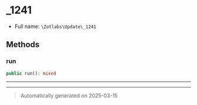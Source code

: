 
# _1241





* Full name: `\Zotlabs\Update\_1241`




## Methods


### run



```php
public run(): mixed
```












***


***
> Automatically generated on 2025-03-15
